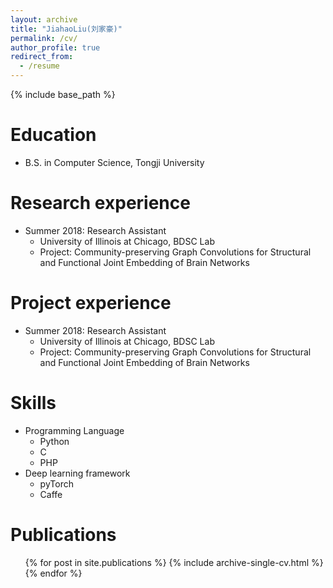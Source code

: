 ```yaml
---
layout: archive
title: "JiahaoLiu(刘家豪)"
permalink: /cv/
author_profile: true
redirect_from:
  - /resume
---
```


{% include base_path %}

Education
======
* B.S. in Computer Science, Tongji University

Research experience
======
* Summer 2018: Research Assistant
  * University of Illinois at Chicago, BDSC Lab
  * Project: Community-preserving Graph Convolutions for Structural and Functional Joint Embedding of Brain Networks

Project experience
======
* Summer 2018: Research Assistant
  * University of Illinois at Chicago, BDSC Lab
  * Project: Community-preserving Graph Convolutions for Structural and Functional Joint Embedding of Brain Networks

  
Skills
======
* Programming Language
  * Python
  * C
  * PHP
* Deep learning framework
  * pyTorch
  * Caffe

Publications
======
  <ul>{% for post in site.publications %}
    {% include archive-single-cv.html %}
  {% endfor %}</ul>
